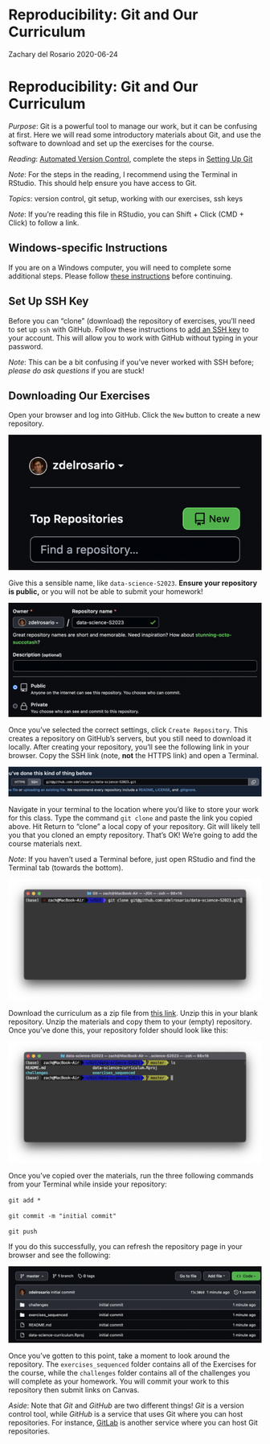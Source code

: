 Reproducibility: Git and Our Curriculum
================
Zachary del Rosario
2020-06-24

# Reproducibility: Git and Our Curriculum

*Purpose*: Git is a powerful tool to manage our work, but it can be
confusing at first. Here we will read some introductory materials about
Git, and use the software to download and set up the exercises for the
course.

*Reading*: [Automated Version
Control](https://swcarpentry.github.io/git-novice/01-basics/index.html),
complete the steps in [Setting Up
Git](https://swcarpentry.github.io/git-novice/02-setup/index.html)

*Note*: For the steps in the reading, I recommend using the Terminal in
RStudio. This should help ensure you have access to Git.

*Topics*: version control, git setup, working with our exercises, ssh
keys

*Note*: If you’re reading this file in RStudio, you can Shift + Click
(CMD + Click) to follow a link.

## Windows-specific Instructions

<!-- -------------------------------------------------- -->

If you are on a Windows computer, you will need to complete some
additional steps. Please follow [these
instructions](https://github.com/zdelrosario/data-science-curriculum/blob/master/exercises/e-windows-gitbash.md)
before continuing.

## Set Up SSH Key

<!-- -------------------------------------------------- -->

Before you can “clone” (download) the repository of exercises, you’ll
need to set up `ssh` with GitHub. Follow these instructions to [add an
SSH
key](https://help.github.com/en/github/authenticating-to-github/adding-a-new-ssh-key-to-your-github-account)
to your account. This will allow you to work with GitHub without typing
in your password.

*Note*: This can be a bit confusing if you’ve never worked with SSH
before; *please do ask questions* if you are stuck!

## Downloading Our Exercises

<!-- -------------------------------------------------- -->

Open your browser and log into GitHub. Click the `New` button to create
a new repository.

![Setup](./images/setup00-new.png)

Give this a sensible name, like `data-science-S2023`. **Ensure your
repository is public,** or you will not be able to submit your homework!

![Setup](./images/setup01-name-public.png)

Once you’ve selected the correct settings, click `Create Repository`.
This creates a repository on GitHub’s servers, but you still need to
download it locally. After creating your repository, you’ll see the
following link in your browser. Copy the SSH link (note, **not** the
HTTPS link) and open a Terminal.

![Setup](./images/setup02-clone-link.png)

Navigate in your terminal to the location where you’d like to store your
work for this class. Type the command `git clone` and paste the link you
copied above. Hit Return to “clone” a local copy of your repository. Git
will likely tell you that you cloned an empty repository. That’s OK!
We’re going to add the course materials next.

*Note*: If you haven’t used a Terminal before, just open RStudio and
find the Terminal tab (towards the bottom).

![Setup](./images/setup03-clone-terminal.png)

Download the curriculum as a zip file from [this
link](https://github.com/zdelrosario/data-science-curriculum/archive/refs/heads/build.zip).
Unzip this in your blank repository. Unzip the materials and copy them
to your (empty) repository. Once you’ve done this, your repository
folder should look like this:

![Setup](./images/setup04-contents.png)

Once you’ve copied over the materials, run the three following commands
from your Terminal while inside your repository:

`git add *`

`git commit -m "initial commit"`

`git push`

If you do this successfully, you can refresh the repository page in your
browser and see the following:

![Setup](./images/setup05-success.png)

Once you’ve gotten to this point, take a moment to look around the
repository. The `exercises_sequenced` folder contains all of the
Exercises for the course, while the `challenges` folder contains all of
the challenges you will complete as your homework. You will commit your
work to this repository then submit links on Canvas.

*Aside*: Note that *Git* and *GitHub* are two different things! *Git* is
a version control tool, while *GitHub* is a service that uses Git where
you can host repositories. For instance,
[GitLab](https://about.gitlab.com/) is another service where you can
host Git repositories.

<!-- include-exit-ticket -->
